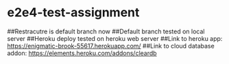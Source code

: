 # e2e4-test-assignment
##Restracutre is default branch now
##Default branch tested on local server
##Heroku deploy tested on heroku web server
##Link to heroku app: https://enigmatic-brook-55617.herokuapp.com/
##Link to cloud database addon: https://elements.heroku.com/addons/cleardb

